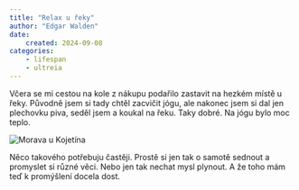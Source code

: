 ```yaml
---
title: "Relax u řeky"
author: "Edgar Walden"
date: 
    created: 2024-09-08
categories: 
    - lifespan
    - ultreia
---
```


Včera se mi cestou na kole z nákupu podařilo zastavit na hezkém místě u řeky. Původně jsem si tady chtěl zacvičit jógu, ale nakonec jsem si dal jen plechovku piva, seděl jsem a koukal na řeku.<!-- more --> Taky dobré. Na jógu bylo moc teplo.

![Morava u Kojetína](/img/reka-na-podzim.jpg)

Něco takového potřebuju častěji. Prostě si jen tak o samotě sednout a promyslet si různé věci. Nebo jen tak nechat mysl plynout. A že toho mám teď k promýšlení docela dost.  
